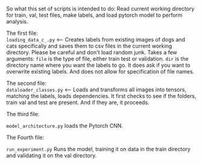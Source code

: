 So what this set of scripts is intended to do:
Read current working directory for train, val, test files, make labels, and load pytorch model to perform analysis.

The first file: \
`loading_data_c_.py` <-- Creates labels from existing images of dogs and cats specifically and saves them to csv files in the current working directory. 
Please be careful and don't load random junk.
Takes a few arguments:
`file` is the type of file, either train test or validation. 
`dir` is the directory name where you want the labels to go.
It does ask if you want to overwrite existing labels. And does not allow for specification of file names.

The second file: \
`dataloader_classes.py` <-- Loads and transforms all images into tensors, matching the labels, loads dependencies.
It first checks to see if the folders, train val and test are present. And if they are, it proceeds.

The third file: 

`model_architecture.py` loads the Pytorch CNN.

The Fourth file:

`run_experiment.py` Runs the model, training it on data in the train directory and validating it on the val directory.


